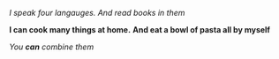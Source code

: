 *I speak four langauges.*
_And read books in them_

**I can cook many things at home.**
__And eat a bowl of pasta all by myself__

_You **can** combine them_
